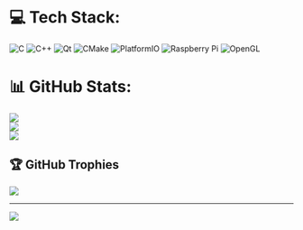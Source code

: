 
# 💻 Tech Stack:
![C](https://img.shields.io/badge/c-%2300599C.svg?style=flat&logo=c&logoColor=white) ![C++](https://img.shields.io/badge/c++-%2300599C.svg?style=flat&logo=c%2B%2B&logoColor=white) ![Qt](https://img.shields.io/badge/Qt-%23217346.svg?style=flat&logo=Qt&logoColor=white) ![CMake](https://img.shields.io/badge/CMake-%23008FBA.svg?style=flat&logo=cmake&logoColor=white) ![PlatformIO](https://img.shields.io/badge/PlatformIO-%23222.svg?style=flat&logo=platformio&logoColor=%23f5822a) ![Raspberry Pi](https://img.shields.io/badge/-Raspberry_Pi-C51A4A?style=flat&logo=Raspberry-Pi) ![OpenGL](https://img.shields.io/badge/OpenGL-white?logo=OpenGL&style=flat)
# 📊 GitHub Stats:
![](https://github-readme-stats.vercel.app/api?username=exictrl&theme=merko&hide_border=false&include_all_commits=true&count_private=false)<br/>
![](https://nirzak-streak-stats.vercel.app/?user=exictrl&theme=merko&hide_border=false)<br/>
![](https://github-readme-stats.vercel.app/api/top-langs/?username=exictrl&theme=merko&hide_border=false&include_all_commits=true&count_private=false&layout=compact)

## 🏆 GitHub Trophies
![](https://github-profile-trophy.vercel.app/?username=exictrl&theme=radical&no-frame=false&no-bg=true&margin-w=4)

---
[![](https://visitcount.itsvg.in/api?id=exictrl&icon=0&color=0)](https://visitcount.itsvg.in)

<!-- Proudly created with GPRM ( https://gprm.itsvg.in ) -->
